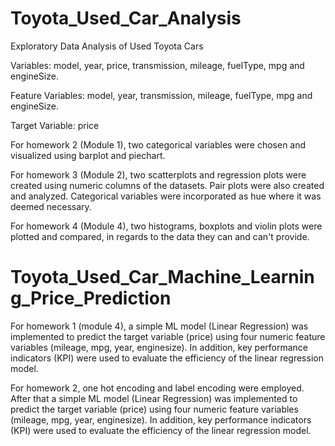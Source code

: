 # Toyota_Used_Car_Analysis
Exploratory Data Analysis of Used Toyota Cars

Variables: model, year, price, transmission, mileage, fuelType, mpg and engineSize.

Feature Variables: model, year, transmission, mileage, fuelType, mpg and engineSize.

Target Variable: price 

For homework 2 (Module 1), two categorical variables were chosen and visualized using barplot and piechart.

For homework 3 (Module 2), two scatterplots and regression plots were created using numeric columns of the datasets. Pair plots were also created and analyzed. Categorical variables were incorporated as hue where it was deemed necessary.

For homework 4 (Module 4), two histograms, boxplots and violin plots were plotted and compared, in regards to the data they can and can't provide.

# Toyota_Used_Car_Machine_Learning_Price_Prediction
For homework 1 (module 4), a simple ML model (Linear Regression) was implemented to predict the target variable (price) using four numeric feature variables (mileage, mpg, year, enginesize). In addition, key performance indicators (KPI) were used to evaluate the efficiency of the linear regression model.

For homework 2, one hot encoding and label encoding were employed. After that a simple ML model (Linear Regression) was implemented to predict the target variable (price) using four numeric feature variables (mileage, mpg, year, enginesize). In addition, key performance indicators (KPI) were used to evaluate the efficiency of the linear regression model.
